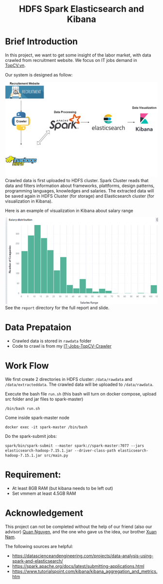 <div align="center">

# HDFS Spark Elasticsearch and Kibana

</div>

# Brief Introduction
In this project, we want to get some insight of the labor market, with data crawled from recruitment website. We focus on IT jobs demand in [TopCV.vn](https://www.topcv.vn/viec-lam).

Our system is designed as follow:

![architecture](report/images/BigDataSystem.png)
Crawled data is first uploaded to HDFS cluster. Spark Cluster reads that data and filters information about frameworks, plattforms, design patterns, programming languages, knowledges and salaries. The extracted data will be saved again in HDFS Cluster (for storage) and Elasticsearch cluster (for visualization in Kibana).

Here is an example of visualization in Kibana about salary range 

![sal_vis](report/images/saldist.png)
See the `report` directory for the full report and slide.
# Data Prepataion
- Crawled data is stored in `rawdata` folder
- Code to crawl is from my [IT-Jobs-TopCV-Crawler](https://github.com/tienlonghungson/IT-Jobs-TopCV-Crawler)

# Work Flow
We first create 2 directories in HDFS cluster: `/data/rawdata` and `/data/extracteddata`. The crawled data will be uploaded to `/data/rawdata`.

Execute the bash file `run.sh` (this bash will turn on docker compose, upload src folder and jar files to spark-master)
```
/bin/bash run.sh
```
Come inside spark-master node
```
docker exec -it spark-master /bin/bash
```
Do the spark-submit jobs:
```
spark/bin/spark-submit --master spark://spark-master:7077 --jars elasticsearch-hadoop-7.15.1.jar --driver-class-path elasticsearch-hadoop-7.15.1.jar src/main.py 
```

# Requirement:
- At least 8GB RAM (but kibana needs to be left out)
- Set vmmem at least 4.5GB RAM

# Acknowledgement
This project can not be completed without the help of our friend (also our advisor) [Quan Nguyen](https://github.com/coldzys), and the one who gave us the idea, our brother [Xuan Nam](https://github.com/namnx96).

The following sources are helpful:
- https://datascienceandengineering.com/projects/data-analysis-using-spark-and-elasticsearch/
- https://spark.apache.org/docs/latest/submitting-applications.html
- https://www.tutorialspoint.com/kibana/kibana_aggregation_and_metrics.htm




